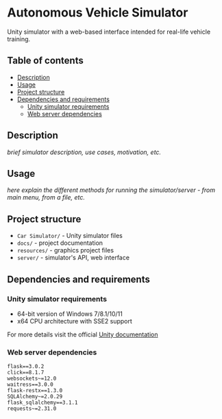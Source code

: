 # Autonomous Vehicle Simulator

Unity simulator with a web-based interface intended for real-life vehicle training.

## Table of contents

- [Description](#description)
- [Usage](#usage)
- [Project structure](#project-structure)
- [Dependencies and requirements](#dependencies-and-requirements)
  - [Unity simulator requirements](#unity-simulator-requirements)
  - [Web server dependencies](#web-server-dependencies)

## Description

*brief simulator description, use cases, motivation, etc.*

## Usage

*here explain the different methods for running the simulator/server - from main menu, from a file, etc.*

## Project structure

- `Car Simulator/` - Unity simulator files
- `docs/` - project documentation
- `resources/` - graphics project files
- `server/` - simulator's API, web interface

## Dependencies and requirements

### Unity simulator requirements

- 64-bit version of Windows 7/8.1/10/11
- x64 CPU architecture with SSE2 support

For more details visit the official [Unity documentation](https://docs.unity3d.com/Manual/system-requirements.html)

### Web server dependencies

```
flask==3.0.2
click==8.1.7
websockets~=12.0
waitress==3.0.0
flask-restx==1.3.0
SQLAlchemy~=2.0.29
flask_sqlalchemy==3.1.1
requests~=2.31.0
```
